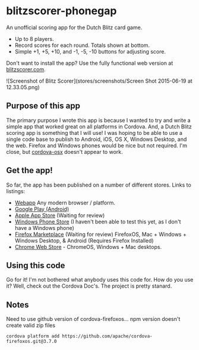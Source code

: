 # blitzscorer-phonegap #

An unofficial scoring app for the Dutch Blitz card game.

 - Up to 8 players.
 - Record scores for each round.  Totals shown at bottom.
 - Simple +1, +5, +10, and -1, -5, -10 buttons for adjusting score.

Don't want to install the app? Use the fully functional web version at [blitzscorer.com](http://blitzscorer.com/).

![Screenshot of Blitz Scorer](stores/screenshots/Screen Shot 2015-06-19 at 12.33.05.png)

## Purpose of this app ##
The primary purpose I wrote this app is because I wanted to try and write a simple app that worked great on all platforms in Cordova.  And, a Dutch Blitz scoring app is something that I will use!  I was hoping to be able to use a single code base to publish to Android, iOS, OS X, Windows Desktop, and the web.  Firefox and Windows phones would be nice but not required.  I'm close, but [cordova-osx](https://github.com/apache/cordova-osx) doesn't appear to work.

## Get the app! ##
So far, the app has been published on a number of different stores.  Links to listings:

 - [Webapp](http://blitzscorer.com/) Any modern browser / platform.
 - [Google Play (Android)](https://play.google.com/store/apps/details?id=com.blitzscorer)
 - [Apple App Store](https://itunes.apple.com/us/app/blitz-scorer/id1016406103?ls=1&mt=8) (Waiting for review)
 - [Windows Phone Store](https://www.windowsphone.com/en-au/store/app/blitz-scorer/cf4c70eb-63a1-4eea-a98d-de101e57542d) (I haven't been able to test this yet, as I don't have a Windows phone)
 - [Firefox Marketplace](https://marketplace.firefox.com/app/blitzscorer/) (Waiting for review) FirefoxOS, Mac + Windows + Windows Desktop, & Android (Requires Firefox Installed)
 - [Chrome Web Store](https://chrome.google.com/webstore/detail/blitz-scorer/ihdhajnfhcngffceogmhmbmkmhlanmab) - ChromeOS, Windows + Mac desktops.
 
## Using this code ##
Go for it!  I'm not bothered what anybody uses this code for.  How do you use it?  Well, check out the Cordova Doc's.  The project is pretty stanard.

## Notes ##
Need to use github version of cordova-firefoxos... npm version doesn't create valid zip files

    cordova platform add https://github.com/apache/cordova-firefoxos.git@3.7.0

